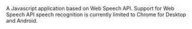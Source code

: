 A Javascript application based on Web Speech API.
Support for Web Speech API speech recognition is currently limited to Chrome for Desktop and Android.
